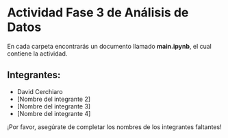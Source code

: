 # Actividad Fase 3 de Análisis de Datos

En cada carpeta encontrarás un documento llamado **main.ipynb**, el cual contiene la actividad.

## Integrantes: 
- David Cerchiaro
- [Nombre del integrante 2]
- [Nombre del integrante 3]
- [Nombre del integrante 4]

¡Por favor, asegúrate de completar los nombres de los integrantes faltantes!
